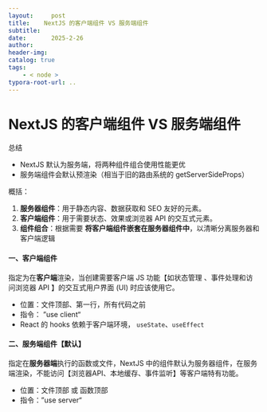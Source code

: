 ```yaml
---
layout:     post
title:    NextJS 的客户端组件 VS 服务端组件
subtitle:  
date:       2025-2-26
author:     
header-img: 
catalog: true
tags:
    - < node >
typora-root-url: ..
---
```




# NextJS 的客户端组件 VS 服务端组件

总结

- NextJS 默认为服务端，将两种组件组合使用性能更优
- 服务端组件会默认预渲染（相当于旧的路由系统的 getServerSideProps）



概括：

1. **服务器组件**：用于静态内容、数据获取和 SEO 友好的元素。
2. **客户端组件**：用于需要状态、效果或浏览器 API 的交互式元素。
3. **组件组合**：根据需要 **将客户端组件嵌套在服务器组件中**，以清晰分离服务器和客户端逻辑



#### 一、客户端组件

指定为在**客户端**渲染，当创建需要客户端 JS 功能【如状态管理  、事件处理和访问浏览器 API 】的交互式用户界面 (UI) 时应该使用它。

- 位置：文件顶部、第一行，所有代码之前
- 指令： ”use client“
- React 的 hooks 依赖于客户端环境， `useState`、`useEffect`



#### 二、服务端组件【默认】

指定在**服务器端**执行的函数或文件，NextJS 中的组件默认为服务器组件，在服务端渲染，不能访问【浏览器API、本地缓存、事件监听】等客户端特有功能。

- 位置：文件顶部 或 函数顶部
- 指令：”use server“ 



